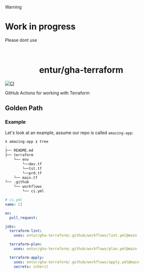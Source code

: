 > [!WARNING]
>
> # Work in progress
>
> Please dont use 
> 
<h1 align="center">
      <br>entur/gha-terraform<br>
</h1>

[![CI](https://github.com/entur/gha-terraform/actions/workflows/ci.yml/badge.svg)](https://github.com/entur/gha-terraform/actions/workflows/ci.yml)

GitHub Actions for working with Terraform 

## Golden Path


### Example

Let's look at an example, assume our repo is called `amazing-app`:

```sh
λ amazing-app ❯ tree
.
├── README.md
├── terraform
    └── env
        └──dev.tf
        └──tst.tf
        └──prd.tf
    └── main.tf
└── .github
    └── workflows
        └── ci.yml
```

```yaml
# ci.yml
name: CI

on:
  pull_request:

jobs:
  terraform-lint:
    uses: entur/gha-terraform/.github/workflows/lint.yml@main

  terraform-plan:
    uses: entur/gha-terraform/.github/workflows/plan.yml@main

  terraform-apply:
    uses: entur/gha-terraform/.github/workflows/apply.yml@main
    secrets: inherit
```


